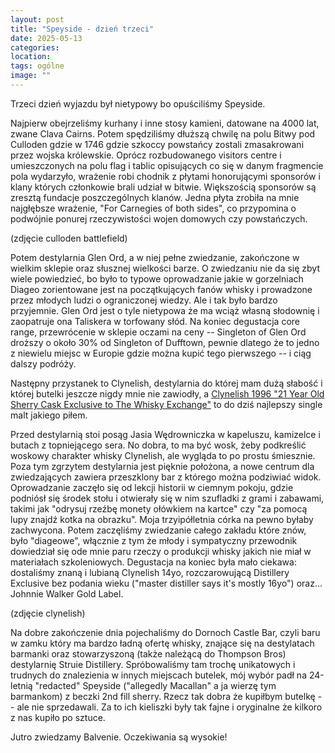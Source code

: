 ```yaml
---
layout: post
title: "Speyside - dzień trzeci"
date: 2025-05-13
categories: 
location: 
tags: ogólne
image: ""
---
```


Trzeci dzień wyjazdu był nietypowy bo opuściliśmy Speyside.

Najpierw obejrzeliśmy kurhany i inne stosy kamieni, datowane na 4000 lat, zwane Clava Cairns. Potem spędziliśmy dłuższą chwilę na polu Bitwy pod Culloden gdzie w 1746 gdzie szkoccy powstańcy zostali zmasakrowani przez wojska królewskie. Oprócz rozbudowanego visitors centre i umieszczonych na polu flag i tablic opisujących co się w danym fragmencie pola wydarzyło, wrażenie robi chodnik z płytami honorującymi sponsorów i klany których członkowie brali udział w bitwie. Większością sponsorów są zresztą fundacje poszczególnych klanów. Jedna płyta zrobiła na mnie najgłębsze wrażenie, "For Carnegies of both sides", co przypomina o podwójnie ponurej rzeczywistości wojen domowych czy powstańczych.

(zdjęcie culloden battlefield)

Potem destylarnia Glen Ord, a w niej pełne zwiedzanie, zakończone w wielkim sklepie oraz słusznej wielkości barze. O zwiedzaniu nie da się zbyt wiele powiedzieć, bo było to typowe oprowadzanie jakie w gorzelniach Diageo zorientowane jest na początkujących fanów whisky i prowadzone przez młodych ludzi o ograniczonej wiedzy. Ale i tak było bardzo przyjemnie. Glen Ord jest o tyle nietypowa że ma wciąż własną słodownię i zaopatruje ona Taliskera w torfowany słód. Na koniec degustacja core range, przewrócenie w sklepie oczami na ceny -- Singleton of Glen Ord droższy o około 30% od Singleton of Dufftown, pewnie dlatego że to jedno z niewielu miejsc w Europie gdzie można kupić tego pierwszego -- i ciąg dalszy podróży.

Następny przystanek to Clynelish, destylarnia do której mam dużą słabość i której butelki jeszcze nigdy mnie nie zawiodły, a [Clynelish 1996 "21 Year Old Sherry Cask Exclusive to The Whisky Exchange"](
https://www.thewhiskyexchange.com/p/46234/clynelish-1996-21-year-old-sherry-cask-exclusive-to-the-whisky-exchange) to do dziś najlepszy single malt jakiego piłem.

Przed destylarnią stoi posąg Jasia Wędrowniczka w kapeluszu, kamizelce i butach z topniejącego sera. No dobra, to ma być wosk, żeby podkreślić woskowy charakter whisky Clynelish, ale wygląda to po prostu śmiesznie. Poza tym zgrzytem destylarnia jest pięknie położona, a nowe centrum dla zwiedzających zawiera przeszklony bar z którego można podziwiać widok. Oprowadzanie zaczęło się od lekcji historii w ciemnym pokoju, gdzie podniósł się środek stołu i otwierały się w nim szufladki z grami i zabawami, takimi jak "odrysuj rzeźbę monety ołówkiem na kartce" czy "za pomocą lupy znajdź kotka na obrazku". Moja trzyipółletnia córka na pewno byłaby zachwycona. Potem zaczęliśmy zwiedzanie całego zakładu które znów, było "diageowe", włącznie z tym że młody i sympatyczny przewodnik dowiedział się ode mnie paru rzeczy o produkcji whisky jakich nie miał w materiałach szkoleniowych. Degustacja na koniec była mało ciekawa: dostaliśmy znaną i lubianą Clynelish 14yo, rozczarowującą Distillery Exclusive bez podania wieku ("master distiller says it's mostly 16yo") oraz... Johnnie Walker Gold Label.

(zdjęcie clynelish)

Na dobre zakończenie dnia pojechaliśmy do Dornoch Castle Bar, czyli baru w zamku który ma bardzo ładną ofertę whisky, znające się na destylatach barmanki oraz stowarzyszoną (także należącą do Thompson Bros) destylarnię Struie Distillery. Spróbowaliśmy tam trochę unikatowych i trudnych do znalezienia w innych miejscach butelek, mój wybór padł na 24-letnią "redacted" Speyside ("allegedly Macallan" a ja wierzę tym barmankom) z beczki 2nd fill sherry. Rzecz tak dobra że kupiłbym butelkę -- ale nie sprzedawali. Za to ich kieliszki były tak fajne i oryginalne że kilkoro z nas kupiło po sztuce.

Jutro zwiedzamy Balvenie. Oczekiwania są wysokie!
